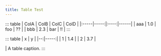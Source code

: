 ```yaml
---
title: Table Test
---
```


::: table
| ColA | ColB | ColC | ColD |
|:-----|-----:|:----:|------|
| aaa  |  1.0 |  foo |   ?? |
| bbb  |  2.3 |  bar |   !! |
:::

::: table
| x |   y  |
|--:|-----:|
| 1 |  1.4 |
| 2 |  3.7 |

| A table caption.
:::